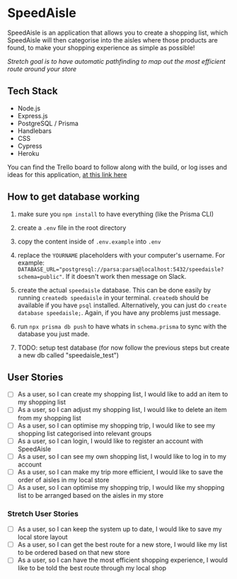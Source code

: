 # SpeedAisle

SpeedAisle is an application that allows you to create a shopping list, which SpeedAisle will then categorise into the aisles where those products are found, to make your shopping experience as simple as possible!

_Stretch goal is to have automatic pathfinding to map out the most efficient route around your store_

## Tech Stack

- Node.js
- Express.js
- PostgreSQL / Prisma
- Handlebars
- CSS
- Cypress
- Heroku

You can find the Trello board to follow along with the build, or log isses and ideas for this application, [at this link here](https://trello.com/b/BLrD4A53)

## How to get database working

1. make sure you `npm install` to have everything (like the Prisma CLI)
2. create a `.env` file in the root directory
3. copy the content inside of `.env.example` into `.env`
4. replace the `YOURNAME` placeholders with your computer's username. For example: `DATABASE_URL="postgresql://parsa:parsa@localhost:5432/speedaisle?schema=public"`. If it doesn't work then message on Slack.
5. create the actual `speedaisle` database. This can be done easily by running `createdb speedaisle` in your terminal. `createdb` should be available if you have `psql` installed. Alternatively, you can just do `create database speedaisle;`. Again, if you have any problems just message.
6. run `npx prisma db push` to have whats in `schema.prisma` to sync with the database you just made.

7. TODO: setup test database (for now follow the previous steps but create a new db called "speedaisle_test")

## User Stories

- [ ] As a user, so I can create my shopping list, I would like to add an item to my shopping list
- [ ] As a user, so I can adjust my shopping list, I would like to delete an item from my shopping list
- [ ] As a user, so I can optimise my shopping trip, I would like to see my shopping list categorised into relevant groups
- [ ] As a user, so I can login, I would like to register an account with SpeedAisle
- [ ] As a user, so I can see my own shopping list, I would like to log in to my account
- [ ] As a user, so I can make my trip more efficient, I would like to save the order of aisles in my local store
- [ ] As a user, so I can optimise my shopping trip, I would like my shopping list to be arranged based on the aisles in my store

### Stretch User Stories

- [ ] As a user, so I can keep the system up to date, I would like to save my local store layout
- [ ] As a user, so I can get the best route for a new store, I would like my list to be ordered based on that new store
- [ ] As a user, so I can have the most efficient shopping experience, I would like to be told the best route through my local shop
